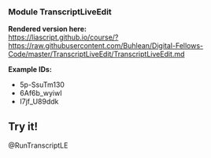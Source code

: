 <!--

author: Alexander Buhl
version: 1.0.1

comment: Both a youtube player and a transcript download and edit tool designed to assist presentation teaching in university.

script: TranscriptLiveEdit.js

@RunTranscriptLE
<div id="ElmHook"></div>
<script>
  var app = Elm.Main.init({
    node: document.getElementById('ElmHook')
  });
</script>
@end

-->

### Module TranscriptLiveEdit

**Rendered version here:**<br/>
https://liascript.github.io/course/?https://raw.githubusercontent.com/Buhlean/Digital-Fellows-Code/master/TranscriptLiveEdit/TranscriptLiveEdit.md

**Example IDs:**
* 5p-SsuTm130
* 6Af6b_wyiwI
* I7jf_U89ddk

## Try it!

@RunTranscriptLE
